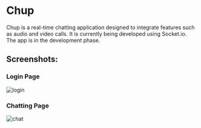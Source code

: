 # Chup
Chup is a real-time chatting application designed to integrate features such as audio and video calls. It is currently being developed using Socket.io. The app is in the development phase.
## Screenshots:
### Login Page
![login](https://github.com/sarkerjr/Chup/assets/26604056/1167a2f0-4516-4e9b-ae18-7c22c9a95252)

### Chatting Page
![chat](https://github.com/sarkerjr/Chup/assets/26604056/ce2176e4-6614-4d7b-90ef-63f9f59a7699)
